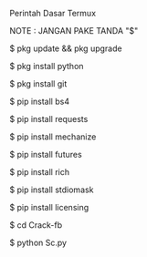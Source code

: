 Perintah Dasar Termux

NOTE :  JANGAN PAKE TANDA "$"

$ pkg update && pkg upgrade

$ pkg install python

$ pkg install git

$ pip install bs4

$ pip install requests 

$ pip install mechanize 

$ pip install futures

$ pip install rich 

$ pip install stdiomask 

$ pip install licensing 

$ cd Crack-fb

$ python Sc.py
